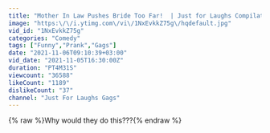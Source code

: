 ```yaml
---
title: "Mother In Law Pushes Bride Too Far!  | Just for Laughs Compilation"
image: "https:\/\/i.ytimg.com\/vi\/1NxEvkkZ75g\/hqdefault.jpg"
vid_id: "1NxEvkkZ75g"
categories: "Comedy"
tags: ["Funny","Prank","Gags"]
date: "2021-11-06T09:10:39+03:00"
vid_date: "2021-11-05T16:30:00Z"
duration: "PT4M31S"
viewcount: "36588"
likeCount: "1189"
dislikeCount: "37"
channel: "Just For Laughs Gags"
---
```

{% raw %}Why would they do this???{% endraw %}
